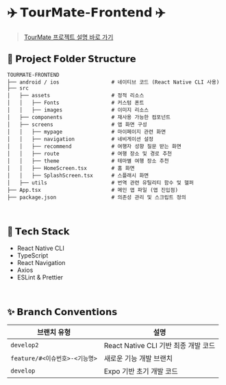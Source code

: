 # ✈️ 𝗧𝗼𝘂𝗿𝗠𝗮𝘁𝗲-𝗙𝗿𝗼𝗻𝘁𝗲𝗻𝗱 ✈️

> [TourMate 프로젝트 설명 바로 가기](https://github.com/korea-tour-mate-app)

## 📂 𝗣𝗿𝗼𝗷𝗲𝗰𝘁 𝗙𝗼𝗹𝗱𝗲𝗿 𝗦𝘁𝗿𝘂𝗰𝘁𝘂𝗿𝗲
```plaintext
TOURMATE-FRONTEND
├── android / ios                 # 네이티브 코드 (React Native CLI 사용)
├── src                           
│   ├── assets                    # 정적 리소스 
│   │   ├── Fonts                 # 커스텀 폰트
│   │   ├── images                # 이미지 리소스
│   ├── components                # 재사용 가능한 컴포넌트
│   ├── screens                   # 앱 화면 구성
│   │   ├── mypage                # 마이페이지 관련 화면
│   │   ├── navigation            # 네비게이션 설정
│   │   ├── recommend             # 여행자 성향 질문 받는 화면
│   │   ├── route                 # 여행 장소 및 경로 추천
│   │   ├── theme                 # 테마별 여행 장소 추천
│   │   ├── HomeScreen.tsx        # 홈 화면
│   │   ├── SplashScreen.tsx      # 스플래시 화면
│   ├── utils                     # 번역 관련 유틸리티 함수 및 헬퍼
├── App.tsx                       # 메인 앱 파일 (앱 진입점)
├── package.json                  # 의존성 관리 및 스크립트 정의
```

</br>

## 🔧 𝗧𝗲𝗰𝗵 𝗦𝘁𝗮𝗰𝗸
- React Native CLI
- TypeScript
- React Navigation
- Axios
- ESLint & Prettier 

</br>

## ✨ 𝗕𝗿𝗮𝗻𝗰𝗵 𝗖𝗼𝗻𝘃𝗲𝗻𝘁𝗶𝗼𝗻𝘀

| **브랜치 유형**                 | **설명**                                      |
|-------------------------------|----------------------------------------------|
| `develop2`                   | React Native CLI 기반 최종 개발 코드          |
| `feature/#<이슈번호>-<기능명>` | 새로운 기능 개발 브랜치                      |
| `develop`                    | Expo 기반 초기 개발 코드                      |

</br>
